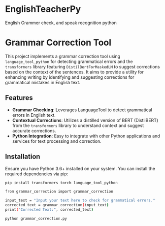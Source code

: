 # EnglishTeacherPy
 English Grammer check, and speak recognition python

# Grammar Correction Tool

This project implements a grammar correction tool using `language_tool_python` for detecting grammatical errors and the `transformers` library featuring `DistilBertForMaskedLM` to suggest corrections based on the context of the sentences. It aims to provide a utility for enhancing writing by identifying and suggesting corrections for grammatical mistakes in English text.

## Features

- **Grammar Checking**: Leverages LanguageTool to detect grammatical errors in English text.
- **Contextual Corrections**: Utilizes a distilled version of BERT (DistilBERT) from the `transformers` library to understand context and suggest accurate corrections.
- **Python Integration**: Easy to integrate with other Python applications and services for text processing and correction.

## Installation

Ensure you have Python 3.6+ installed on your system. You can install the required dependencies via pip:

```bash
pip install transformers torch language_tool_python

from grammar_correction import grammar_correction

input_text = "Input your text here to check for grammatical errors."
corrected_text = grammar_correction(input_text)
print("Corrected Text:", corrected_text)

python grammar_correction.py
